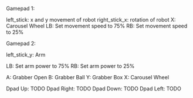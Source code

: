 Gamepad 1:

left_stick: x and y movement of robot
right_stick_x: rotation of robot
X: Carousel Wheel
LB: Set movement speed to 75%
RB: Set movement speed to 25%

Gamepad 2:

left_stick_y: Arm

LB: Set arm power to 75%
RB: Set arm power to 25%

A: Grabber Open
B: Grabber Ball
Y: Grabber Box
X: Carousel Wheel

Dpad Up: TODO
Dpad Right: TODO
Dpad Down: TODO
Dpad Left: TODO